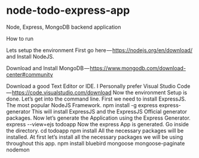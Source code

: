 # node-todo-express-app
Node, Express, MongoDB backend application

How to run

Lets setup the environment
First go here — https://nodejs.org/en/download/ and Install NodeJS.

Download and Install MongoDB — https://www.mongodb.com/download-center#community

Download a good Text Editor or IDE. I Personally prefer Visual Studio Code — https://code.visualstudio.com/download
Now the environment Setup is done. Let’s get into the command line.
First we need to install ExpressJS. The most popular NodeJS Framework.
npm install -g express express-generator
This will install ExpressJS and the ExpressJS Official generator packages. Now let’s generate the Application using the Express Generator.
express --view=ejs todoapp
Now the express App is generated. Go inside the directory.
cd todoapp
npm install
All the necessary packages will be installed.
At first let’s install all the necessary packages we will be using throughout this app.
npm install bluebird mongoose mongoose-paginate nodemon
